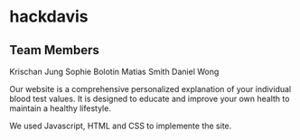 # hackdavis

## Team Members
Krischan Jung
Sophie Bolotin
Matias Smith
Daniel Wong

Our website is a comprehensive personalized explanation of your individual blood test values. It is designed to educate and improve your own health to maintain a healthy lifestyle.

We used Javascript, HTML and CSS to implemente the site.
